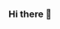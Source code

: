 ### Hi there 👋

<!--![Kalis-Be](https://user-images.githubusercontent.com/99373782/153357947-50a8c7d5-c6f5-4393-9fc1-7dd681b32109.png)

**Kalis-Be/Kalis-Be** is a ✨ _special_ ✨ repository because its `README.md` (this file) appears on your GitHub profile.

Here are some ideas to get you started:

- 🔭 I’m currently working on ...
- 🌱 I’m currently learning ...
- 👯 I’m looking to collaborate on ...
- 🤔 I’m looking for help with ...
- 💬 Ask me about ...
- 📫 How to reach me: ...
- 😄 Pronouns: ...
- ⚡ Fun fact: ...
-->
